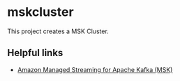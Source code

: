 # mskcluster

This project creates a MSK Cluster.

## Helpful links

- [Amazon Managed Streaming for Apache Kafka (MSK)][1]

[1]: https://aws.amazon.com/pt/msk/